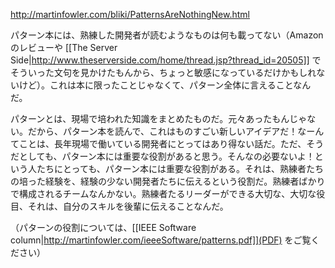 http://martinfowler.com/bliki/PatternsAreNothingNew.html

パターン本には、熟練した開発者が読むようなものは何も載ってない（Amazonのレビューや [[The Server Side|http://www.theserverside.com/home/thread.jsp?thread_id=20505]] でそういった文句を見かけたもんから、ちょっと敏感になっているだけかもしれないけど）。これは本に限ったことじゃなくて、パターン全体に言えることなんだ。

パターンとは、現場で培われた知識をまとめたものだ。元々あったもんじゃない。だから、パターン本を読んで、これはものすごい新しいアイデアだ！なーんてことは、長年現場で働いている開発者にとってはあり得ない話だ。ただ、そうだとしても、パターン本には重要な役割があると思う。そんなの必要ないよ！という人たちにとっても、パターン本には重要な役割がある。それは、熟練者たちの培った経験を、経験の少ない開発者たちに伝えるという役割だ。熟練者ばかりで構成されるチームなんかない。熟練者たるリーダーができる大切な、大切な役目、それは、自分のスキルを後輩に伝えることなんだ。

（パターンの役割については、[[IEEE Software column|http://martinfowler.com/ieeeSoftware/patterns.pdf]](PDF) をご覧ください）